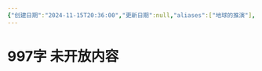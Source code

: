 ```yaml
---
{"创建日期":"2024-11-15T20:36:00","更新日期":null,"aliases":["地球的推演"],"tags":["人类"],"dg-publish":true,"permalink":"/02-闳推演/推演-旧镜子/","dgPassFrontmatter":true}
---
```


# 997字 未开放内容